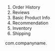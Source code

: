 1. Order History
2. Reviews 
3. Basic Product Info
4. Recommendation
5. Inventory 
6. Shipping



com.companyname.